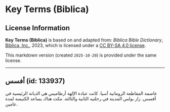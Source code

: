 # Key Terms (Biblica)

## License Information

**Key Terms (Biblica)** is based on and adapted from: _Biblica Bible Dictionary_, [Biblica, Inc.](https://www.biblica.com/), 2023, which is licensed under a [CC BY-SA 4.0 license](https://creativecommons.org/licenses/by-sa/4.0/legalcode.en).

This markdown version (created `2025-10-20`) is provided under the same license.



--------------------------------

## أفسس (id: 133937)

عاصمة المقاطعة الرومانية آسيا. كانت عبادة الإلهة أرطاميس هي الديانة الرئيسية في أفسس. زار بولس المدينة في رحلتيه الثانية والثالثة. مكث هناك يساعد الكنيسة لمدة عامين.


